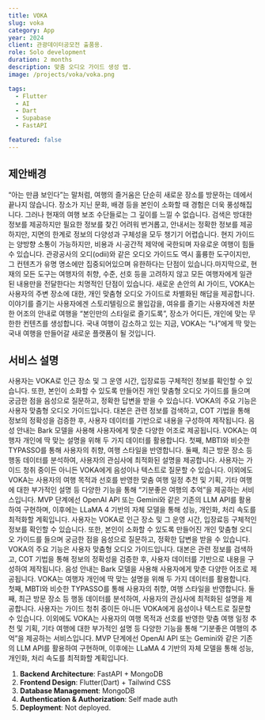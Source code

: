 ```yaml
---
title: VOKA
slug: voka
category: App
year: 2024
client: 관광데이터공모전 출품용.
role: Solo development
duration: 2 months
description: 맞춤 오디오 가이드 생성 앱.
image: /projects/voka/voka.png

tags:
  - Flutter
  - AI
  - Dart
  - Supabase
  - FastAPI

featured: false
---
```


## 제안배경
“아는 만큼 보인다”는 말처럼, 여행의 즐거움은 단순히 새로운 장소를 방문하는 데에서 끝나지 않습니다. 장소가 지닌 문화, 배경 등을 본인이 소화할 때 경험은 더욱 풍성해집니다. 
그러나 현재의 여행 보조 수단들로는 그 깊이를 느낄 수 없습니다. 검색은 방대한 정보를 제공하지만 필요한 정보를 찾긴 어려워 번거롭고, 안내서는 정확한 정보를 제공하지만, 지면의 한계로 정보의 다양성과 구체성을 모두 챙기기 어렵습니다. 
현지 가이드는 양방향 소통이 가능하지만, 비용과 시·공간적 제약에 국한되며 자유로운 여행이 힘들 수 있습니다. 관광공사의 오디(odii)와 같은 오디오 가이드도 역시 훌륭한 도구이지만, 그 컨텐츠가 유명 명소에만 집중되어있으며 유한하다는 단점이 있습니다.마지막으로, 현재의 모든 도구는 여행자의 취향, 수준, 선호 등을 고려하지 않고 모든 여행자에게 일관된 내용만을 전달한다는 치명적인 단점이 있습니다.
새로운 손안의 AI 가이드, VOKA는 사용자의 주변 장소에 대한, 개인 맞춤형 오디오 가이드로 차별화된 해답을 제공합니다. 이야기를 즐기는 사용자에겐 스토리텔링으로 몰입감을, 여유를 즐기는 사용자에겐 차분한 어조의 안내로 여행을 “본인만의 스타일로 즐기도록”, 장소가 어디든, 개인에 맞는 무한한 컨텐츠를 생성합니다. 국내 여행이 감소하고 있는 지금, VOKA는 “나”에게 딱 맞는 국내 여행을 만들어갈 새로운 플랫폼이 될 것입니다.

## 서비스 설명
사용자는 VOKA로 인근 장소 및 그 운영 시간, 입장료등 구체적인 정보를 확인할 수 있습니다. 또한, 본인이 소화할 수 있도록 만들어진 개인 맞춤형 오디오 가이드를 들으며 궁금한 점을 음성으로 질문하고, 정확한 답변을 받을 수 있습니다.
VOKA의 주요 기능은 사용자 맞춤형 오디오 가이드입니다. 대본은 관련 정보를 검색하고, COT 기법을 통해 정보의 정확성을 검증한 후, 사용자 데이터를 기반으로 내용을 구성하여 제작됩니다. 음성 안내는 Bark 모델을 사용해 사용자에게 맞춘 다양한 어조로 제공됩니다. 
VOKA는 여행자 개인에 딱 맞는 설명을 위해 두 가지 데이터를 활용합니다. 첫째, MBTI와 비슷한 TYPASSO를 통해 사용자의 취향, 여행 스타일을 반영합니다. 둘째, 최근 방문 장소 등 행동 데이터를 분석하여, 사용자의 관심사에 최적화된 설명을 제공합니다. 사용자는 가이드 청취 중이든 아니든 VOKA에게 음성이나 텍스트로 질문할 수 있습니다.
이외에도 VOKA는 사용자의 여행 목적과 선호를 반영한 맞춤 여행 일정 추천 및 기획, 기타 여행에 대한 부가적인 설명 등 다양한 기능을 통해 “기분좋은 여행의 추억”을 제공하는 서비스입니다. MVP 단계에선 OpenAI API 또는 Gemini와 같은 기존의 LLM API를 활용하여 구현하며, 이후에는 LLaMA 4 기반의 자체 모델을 통해 성능, 개인화, 처리 속도를 최적화할 계획입니다.
사용자는 VOKA로 인근 장소 및 그 운영 시간, 입장료등 구체적인 정보를 확인할 수 있습니다. 또한, 본인이 소화할 수 있도록 만들어진 개인 맞춤형 오디오 가이드를 들으며 궁금한 점을 음성으로 질문하고, 정확한 답변을 받을 수 있습니다.
VOKA의 주요 기능은 사용자 맞춤형 오디오 가이드입니다. 대본은 관련 정보를 검색하고, COT 기법을 통해 정보의 정확성을 검증한 후, 사용자 데이터를 기반으로 내용을 구성하여 제작됩니다. 음성 안내는 Bark 모델을 사용해 사용자에게 맞춘 다양한 어조로 제공됩니다. 
VOKA는 여행자 개인에 딱 맞는 설명을 위해 두 가지 데이터를 활용합니다. 첫째, MBTI와 비슷한 TYPASSO를 통해 사용자의 취향, 여행 스타일을 반영합니다. 둘째, 최근 방문 장소 등 행동 데이터를 분석하여, 사용자의 관심사에 최적화된 설명을 제공합니다. 사용자는 가이드 청취 중이든 아니든 VOKA에게 음성이나 텍스트로 질문할 수 있습니다.
이외에도 VOKA는 사용자의 여행 목적과 선호를 반영한 맞춤 여행 일정 추천 및 기획, 기타 여행에 대한 부가적인 설명 등 다양한 기능을 통해 “기분좋은 여행의 추억”을 제공하는 서비스입니다. MVP 단계에선 OpenAI API 또는 Gemini와 같은 기존의 LLM API를 활용하여 구현하며, 이후에는 LLaMA 4 기반의 자체 모델을 통해 성능, 개인화, 처리 속도를 최적화할 계획입니다.

1. **Backend Architecture**: FastAPI + MongoDB
2. **Frontend Design**: Flutter(Dart) + Tailwind CSS
3. **Database Management**: MongoDB
4. **Authentication & Authorization**: Self made auth
5. **Deployment**: Not deployed.
